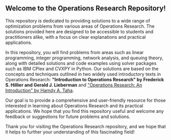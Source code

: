 <h2>Welcome to the Operations Research Repository!</h2>

<p>This repository is dedicated to providing solutions to a wide range of optimization problems from various areas of Operations Research. The solutions provided here are designed to be accessible to students and practitioners alike, with a focus on clear explanations and practical applications.</p>
<p>In this repository, you will find problems from areas such as linear programming, integer programming, network analysis, and queuing theory, along with detailed solutions
and code examples using solver packages such as IBM CPlex and CVXPY in Python. Our solutions are based on the concepts and techniques outlined in two widely used 
introductory texts in Operations Research: <b>"Introduction to Operations Research" by Frederick S. Hillier and Gerald J. Lieberman</b> and <a href="http://zalamsyah.staff.unja.ac.id/wp-content/uploads/sites/286/2019/11/9-Operations-Research-An-Introduction-10th-Ed.-Hamdy-A-Taha.pdf" target="_blank">"Operations Research: An Introduction" by Hamdy A. Taha</a>.</p>
Our goal is to provide a comprehensive and user-friendly resource for those interested in learning about Operations Research and its practical applications. We hope that you find this repository useful and welcome any feedback or suggestions for future problems and solutions.

Thank you for visiting the Operations Research repository, and we hope that it helps to further your understanding of this fascinating field!
